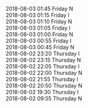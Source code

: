 2018-08-03 01:45 Friday  N  
2018-08-03 01:15 Friday  I  
2018-08-03 01:10 Friday  N  
2018-08-03 01:05 Friday  I  
2018-08-03 01:00 Friday  N  
2018-08-03 00:55 Friday  I  
2018-08-03 00:45 Friday  N  
2018-08-02 23:20 Thursday  I  
2018-08-02 23:15 Thursday  N  
2018-08-02 22:05 Thursday  I  
2018-08-02 22:00 Thursday  N  
2018-08-02 21:55 Thursday  I  
2018-08-02 20:50 Thursday  N  
2018-08-02 19:30 Thursday  I  
2018-08-02 09:55 Thursday  N  
